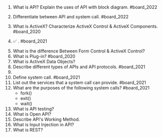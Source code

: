 1. What is API? Explain the uses of API with block diagram. #board_2022 
2. Differentiate between API and system call. #board_2022 
3. What is ActiveX? Characterize ActiveX Control & ActiveX Components. #board_2020 

4. ✅ . #board_2021 
5) What is the difference Between Form Control & ActiveX Control?
6) What is Plug-in? #board_2020 
7) What is ActiveX Data Objects?
8) Describe different types of APIs and API protocols. #board_2021 
9) 
10) Define system call. #board_2021 
11) List out the services that a system call can provide. #board_2021 
12) What are the purposes of the following system calls? #board_2021 
	- fork()
	- exit()
	- wait()
13) What is API testing?
14) What is Open API?
15) Describe API's Working Method.
16) What is Input Injection in API?
17) What is REST?